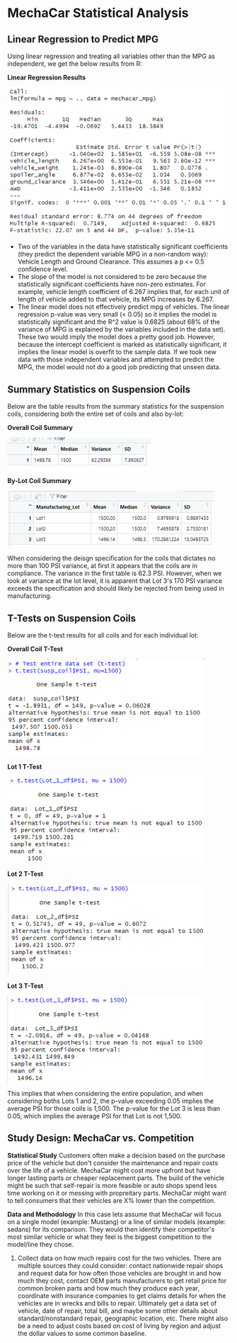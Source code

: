 # MechaCar Statistical Analysis

## Linear Regression to Predict MPG

Using linear regression and treating all variables other than the MPG as independent, we get the below results from R:

**Linear Regression Results**

![Linear Regression Summary](/Resources/lm_summary.png)

- Two of the variables in the data have statistically significant coefficients (they predict the dependent variable MPG in a non-random way): Vehicle Length and Ground Clearance.  This assumes a p <= 0.5 confidence level.
- The slope of the model is not considered to be zero because the statistically significant coefficients have non-zero estimates.  For example, vehicle length coefficient of 6.267 implies that, for each unit of length of vehicle added to that vehicle, its MPG increases by 6.267.
- The linear model does not effectively predict mpg of vehicles.  The linear regression p-value was very small (< 0.05) so it implies the model is statistically significant and the R^2 value is 0.6825 (about 68% of the variance of MPG is explained by the variables included in the data set).  These two would imply the model does a pretty good job.  However, because the intercept coefficient is marked as statistically significant, it implies the linear model is overfit to the sample data.  If we took new data with those independent variables and attempted to predict the MPG, the model would not do a good job predicting that unseen data.

## Summary Statistics on Suspension Coils

Below are the table results from the summary statistics for the suspension coils, considering both the entire set of coils and also by-lot:

**Overall Coil Summary**

![Overall Coil Summary](/Resources/total_summary.png)

**By-Lot Coil Summary**

![By-Lot Coil Summary](/Resources/lot_summary.png)

When considering the deisgn specification for the coils that dictates no more than 100 PSI variance, at first it appears that the coils are in compliance.  The variance in the first table is 62.3 PSI.  However, when we look at variance at the lot level, it is apparent that Lot 3's 170 PSI variance exceeds the specification and should likely be rejected from being used in manufacturing.

## T-Tests on Suspension Coils

Below are the t-test results for all coils and for each individual lot:

**Overall Coil T-Test**

![Overall T-Test](/Resources/t_test_all.png)

**Lot 1 T-Test**

![Lot 1 T-Test](/Resources/t_test_lot1.png)

**Lot 2 T-Test**

![Lot 2 T-Test](/Resources/t_test_lot2.png)

**Lot 3 T-Test**

![Lot 3 T-Test](/Resources/t_test_lot3.png)

This implies that when considering the entire population, and when considering boths Lots 1 and 2, the p-value exceeding 0.05 implies the average PSI for those coils is 1,500.  The p-value for the Lot 3 is less than 0.05, which implies the average PSI for that Lot is not 1,500.

## Study Design: MechaCar vs. Competition

**Statistical Study**
Customers often make a decision based on the purchase price of the vehicle but don't consider the maintenance and repair costs over the life of a vehicle.  MechaCar might cost more upfront but have longer lasting parts or cheaper replacement parts.  The build of the vehicle might be such that self-repair is more feasible or auto shops spend less time working on it or messing with propreitary parts.  MechaCar might want to tell consumers that their vehicles are X% lower than the competition.

**Data and Methodology**
In this case lets assume that MechaCar will focus on a single model (example: Mustang) or a line of similar models (example: sedans) for its comparison.  They would then identify their competitor's most similar vehicle or what they feel is the biggest competition to the model/line they chose.  
1. Collect data on how much repairs cost for the two vehicles.  There are multiple sources they could consider: contact nationwide repair shops and request data for how often those vehicles are brought in and how much they cost, contact OEM parts manufacturers to get retail price for common broken parts and how much they produce each year, coordinate with insurance companies to get claims details for when the vehicles are in wrecks and bills to repair.  Ultimately get a data set of vehicle, date of repair, total bill, and maybe some other details about standard/nonstandard repair, geographic location, etc.  There might also be a need to adjust costs based on cost of living by region and adjust the dollar values to some common baseline.
